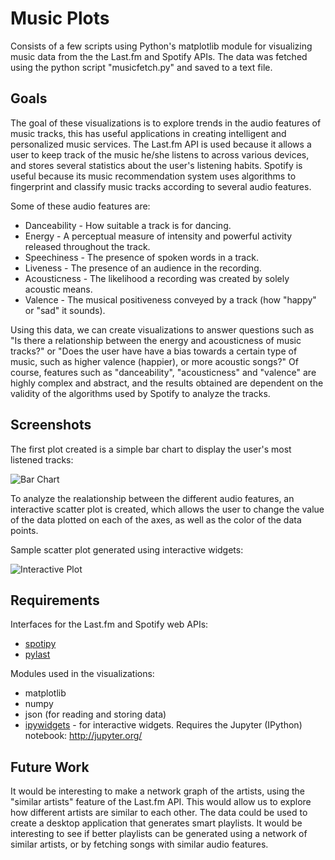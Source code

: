 # Music Plots

Consists of a few scripts using Python's matplotlib module for visualizing music data from the the Last.fm and Spotify APIs. The data was fetched using the python script "musicfetch.py" and saved to a text file.

## Goals

The goal of these visualizations is to explore trends in the audio features of music tracks, this has useful applications in creating intelligent and personalized music services. The Last.fm API is used because it allows a user to keep track of the music he/she listens to across various devices, and stores several statistics about the user's listening habits. Spotify is useful because its music recommendation system uses algorithms to fingerprint and classify music tracks according to several audio features.

Some of these audio features are:

- Danceability - How suitable a track is for dancing.
- Energy - A perceptual measure of intensity and powerful activity released throughout the track.
- Speechiness - The presence of spoken words in a track.
- Liveness - The presence of an audience in the recording.
- Acousticness - The likelihood a recording was created by solely acoustic means.
- Valence - The musical positiveness conveyed by a track (how "happy" or "sad" it sounds).

Using this data, we can create visualizations to answer questions such as "Is there a relationship between the energy and acousticness of music tracks?" or "Does the user have have a bias towards a certain type of music, such as higher valence (happier), or more acoustic songs?" Of course, features such as "danceability", "acousticness" and "valence" are highly complex and abstract, and the results obtained are dependent on the validity of the algorithms used by Spotify to analyze the tracks.
  
## Screenshots

The first plot created is a simple bar chart to display the user's most listened tracks:

![Bar Chart](https://cloud.githubusercontent.com/assets/9020496/15120591/109e7002-15dc-11e6-8233-66aed5f05ecb.png)

To analyze the realationship between the different audio features, an interactive scatter plot is created, which allows the user to change the value of the data plotted on each of the axes, as well as the color of the data points.

Sample scatter plot generated using interactive widgets:

![Interactive Plot](https://cloud.githubusercontent.com/assets/9020496/15120590/10784dfa-15dc-11e6-91dd-fdc38674f967.png)


## Requirements

Interfaces for the Last.fm and Spotify web APIs:

- [spotipy](https://github.com/plamere/spotipy.git)
- [pylast](https://github.com/pylast/pylast.git)

Modules used in the visualizations:

- matplotlib
- numpy
- json (for reading and storing data)
- [ipywidgets](https://github.com/ipython/ipywidgets.git) - for interactive widgets. Requires the Jupyter (IPython) notebook: http://jupyter.org/


## Future Work

It would be interesting to make a network graph of the artists, using the "similar artists" feature of the Last.fm API. This would allow us to explore how different artists are similar to each other.
The data could be used to create a desktop application that generates smart playlists. It would be interesting to see if better playlists can be generated using a network of similar artists, or by fetching songs with similar audio features.
